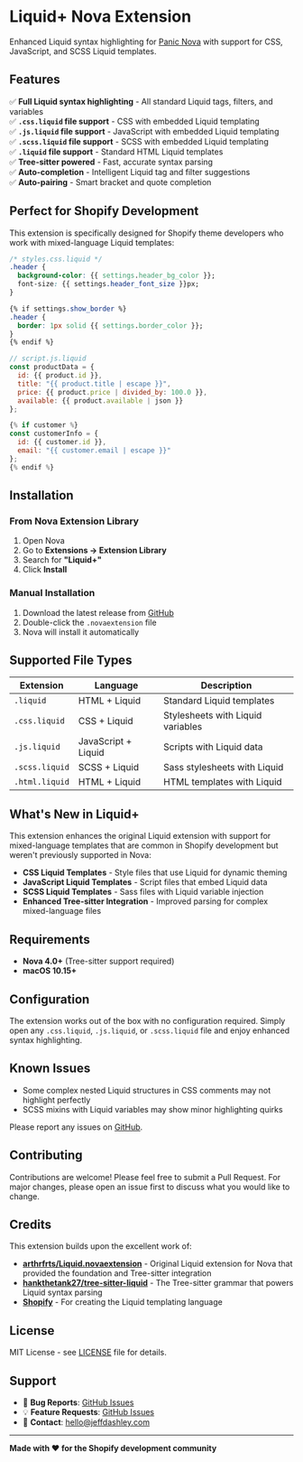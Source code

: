 # Liquid+ Nova Extension

Enhanced Liquid syntax highlighting for [Panic Nova](https://nova.app) with support for CSS, JavaScript, and SCSS Liquid templates.

## Features

✅ **Full Liquid syntax highlighting** - All standard Liquid tags, filters, and variables  
✅ **`.css.liquid` file support** - CSS with embedded Liquid templating  
✅ **`.js.liquid` file support** - JavaScript with embedded Liquid templating  
✅ **`.scss.liquid` file support** - SCSS with embedded Liquid templating  
✅ **`.liquid` file support** - Standard HTML Liquid templates  
✅ **Tree-sitter powered** - Fast, accurate syntax parsing  
✅ **Auto-completion** - Intelligent Liquid tag and filter suggestions  
✅ **Auto-pairing** - Smart bracket and quote completion

## Perfect for Shopify Development

This extension is specifically designed for Shopify theme developers who work with mixed-language Liquid templates:

```css
/* styles.css.liquid */
.header {
  background-color: {{ settings.header_bg_color }};
  font-size: {{ settings.header_font_size }}px;
}

{% if settings.show_border %}
.header {
  border: 1px solid {{ settings.border_color }};
}
{% endif %}
```

```javascript
// script.js.liquid
const productData = {
  id: {{ product.id }},
  title: "{{ product.title | escape }}",
  price: {{ product.price | divided_by: 100.0 }},
  available: {{ product.available | json }}
};

{% if customer %}
const customerInfo = {
  id: {{ customer.id }},
  email: "{{ customer.email | escape }}"
};
{% endif %}
```

## Installation

### From Nova Extension Library

1. Open Nova
2. Go to **Extensions → Extension Library**
3. Search for **"Liquid+"**
4. Click **Install**

### Manual Installation

1. Download the latest release from [GitHub](https://github.com/hello-jeff/Liquid-Plus.novaextension/releases)
2. Double-click the `.novaextension` file
3. Nova will install it automatically

## Supported File Types

| Extension      | Language            | Description                       |
| -------------- | ------------------- | --------------------------------- |
| `.liquid`      | HTML + Liquid       | Standard Liquid templates         |
| `.css.liquid`  | CSS + Liquid        | Stylesheets with Liquid variables |
| `.js.liquid`   | JavaScript + Liquid | Scripts with Liquid data          |
| `.scss.liquid` | SCSS + Liquid       | Sass stylesheets with Liquid      |
| `.html.liquid` | HTML + Liquid       | HTML templates with Liquid        |

## What's New in Liquid+

This extension enhances the original Liquid extension with support for mixed-language templates that are common in Shopify development but weren't previously supported in Nova:

- **CSS Liquid Templates** - Style files that use Liquid for dynamic theming
- **JavaScript Liquid Templates** - Script files that embed Liquid data
- **SCSS Liquid Templates** - Sass files with Liquid variable injection
- **Enhanced Tree-sitter Integration** - Improved parsing for complex mixed-language files

## Requirements

- **Nova 4.0+** (Tree-sitter support required)
- **macOS 10.15+**

## Configuration

The extension works out of the box with no configuration required. Simply open any `.css.liquid`, `.js.liquid`, or `.scss.liquid` file and enjoy enhanced syntax highlighting.

## Known Issues

- Some complex nested Liquid structures in CSS comments may not highlight perfectly
- SCSS mixins with Liquid variables may show minor highlighting quirks

Please report any issues on [GitHub](https://github.com/hello-jeff/Liquid-Plus.novaextension/issues).

## Contributing

Contributions are welcome! Please feel free to submit a Pull Request. For major changes, please open an issue first to discuss what you would like to change.

## Credits

This extension builds upon the excellent work of:

- **[arthrfrts/Liquid.novaextension](https://github.com/arthrfrts/Liquid.novaextension)** - Original Liquid extension for Nova that provided the foundation and Tree-sitter integration
- **[hankthetank27/tree-sitter-liquid](https://github.com/hankthetank27/tree-sitter-liquid)** - The Tree-sitter grammar that powers Liquid syntax parsing
- **[Shopify](https://shopify.github.io/liquid/)** - For creating the Liquid templating language

## License

MIT License - see [LICENSE](LICENSE) file for details.

## Support

- 🐛 **Bug Reports**: [GitHub Issues](https://github.com/hello-jeff/Liquid-Plus.novaextension/issues)
- 💡 **Feature Requests**: [GitHub Issues](https://github.com/hello-jeff/Liquid-Plus.novaextension/issues)
- 📧 **Contact**: [hello@jeffdashley.com](mailto:hello@jeffdashley.com)

---

**Made with ❤️ for the Shopify development community**
